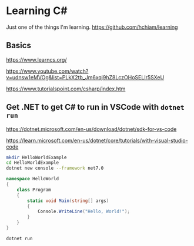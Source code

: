 # Learning C#

Just one of the things I'm learning. https://github.com/hchiam/learning

## Basics

https://www.learncs.org/

https://www.youtube.com/watch?v=udnsw1eMVOg&list=PLkX2tb_Jm6xqj9hZ8LczOHoSELIr5SXeU

https://www.tutorialspoint.com/csharp/index.htm

## Get .NET to get C# to run in VSCode with `dotnet run`

https://dotnet.microsoft.com/en-us/download/dotnet/sdk-for-vs-code

https://learn.microsoft.com/en-us/dotnet/core/tutorials/with-visual-studio-code

```sh
mkdir HelloWorldExample
cd HelloWorldExample
dotnet new console --framework net7.0
```

```cs
namespace HelloWorld
{
    class Program
    {
        static void Main(string[] args)
        {
            Console.WriteLine("Hello, World!");
        }
    }
}
```

```sh
dotnet run
```
